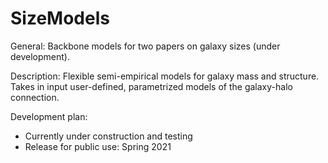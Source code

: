 # SizeModels

General: Backbone models for two papers on galaxy sizes (under development).

Description: Flexible semi-empirical models for galaxy mass and structure. Takes in input user-defined, parametrized models of the galaxy-halo connection.

Development plan: 
- Currently under construction and testing
- Release for public use: Spring 2021
